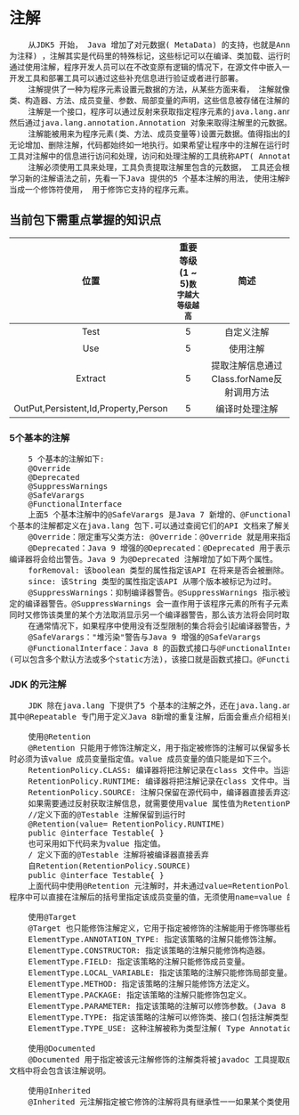 # 注解

<pre>
    从JDK5 开始， Java 增加了对元数据( MetaData) 的支持，也就是Annotation ( 即注解，也被翻译
为注释) ，注解其实是代码里的特殊标记，这些标记可以在编译、类加载、运行时被读取， 并执行相应的处理。
通过使用注解，程序开发人员可以在不改变原有逻辑的情况下，在源文件中嵌入一些补充的信息。代码分析工具、
开发工具和部署工具可以通过这些补充信息进行验证或者进行部署。
    注解提供了一种为程序元素设置元数据的方法，从某些方面来看， 注解就像修饰符一样，可用于修饰包、
类、构造器、方法、成员变量、参数、局部变量的声明，这些信息被存储在注解的"name=value"对中。
    注解是一个接口，程序可以通过反射来获取指定程序元素的java.lang.annotation。Annotation 对象，
然后通过java.lang.annotation.Annotation 对象来取得注解里的元数据。
    注解能被用来为程序元素(类、方法、成员变量等)设置元数据。值得指出的是，注解不影响程序代码的执行，
无论增加、删除注解，代码都始终如一地执行。如果希望让程序中的注解在运行时起一定的作用，只有通过某种配套的
工具对注解中的信息进行访问和处理，访问和处理注解的工具统称APT( Annotation Processing Tool ) 。
    注解必须使用工具来处理，工具负责提取注解里包含的元数据， 工具还会根据这些元数据增加额外的功能。在系统
学习新的注解语法之前，先看一下Java 提供的5 个基本注解的用法, 使用注解时要在其前面增加@符号， 并把该注解
当成一个修饰符使用， 用于修饰它支持的程序元素。
</pre>

## 当前包下需重点掌握的知识点
| 位置 | 重要等级(1 ~ 5)<small>数字越大等级越高</small> | 简述 |
|:----:|:----:|:----:|
| Test | 5 | 自定义注解 |
| Use | 5 | 使用注解 |
| Extract | 5 | 提取注解信息通过Class.forName反射调用方法 |
| OutPut,Persistent,Id,Property,Person | 5 | 编译时处理注解 |


### 5个基本的注解
<pre>
    5 个基本的注解如下:
    @Override
    @Deprecated
    @SuppressWarnings
    @SafeVarargs
    @FunctionalInterface
    上面5 个基本注解中的@SafeVarargs 是Java 7 新增的、@FunctionalInterface 是Java 8 新增的。这5
个基本的注解都定义在java.lang 包下.可以通过查阅它们的API 文档来了解关于它们的更多细节。
    @Override：限定重写父类方法: @Override：@Override 就是用来指定方法覆载的，它可以强制一个子类必须覆盖父类的方法。
    @Deprecated：Java 9 增强的@Deprecated：@Deprecated 用于表示某个程序元素(类、方法等)己过时，当其他程序使用己过时的类、方法时，
编译器将会给出警告。Java 9 为@Deprecated 注解增加了如下两个属性。
    forRemoval: 该boolean 类型的属性指定该API 在将来是否会被删除。
    since: 该String 类型的属性指定该API 从哪个版本被标记为过时。
    @SuppressWarnings：抑制编译器警告。@SuppressWarnings 指示被该注解修饰的程序元素(以及该程序元素中的所有子元素)取消显示指定的编译器警告。
定的编译器警告。@SuppressWarnings 会一直作用于该程序元素的所有子元素，例如，使用@SuppressWarnings 修饰某个类取消显示某个编译器警告，
同时又修饰该类里的某个方法取消显示另一个编译器警告，那么该方法将会同时取消显示这两个编译器警告。
    在通常情况下，如果程序中使用没有泛型限制的集合将会引起编译器警告，为了避免这种编译器警告，可以使用@SuppressWamings 修饰。
    @SafeVarargs："堆污染"警告与Java 9 增强的@SafeVarargs
    @FunctionalInterface：Java 8 的函数式接口与@FunctionalInterface。前面己经提到， Java 8 规定: 如果接口中只有一个抽象方法
(可以包含多个默认方法或多个static方法)，该接口就是函数式接口。@FunctionalInterface就是用来指定某个接口必须是函数式接口。
</pre>

### JDK 的元注解
<pre>
    JDK 除在java.lang 下提供了5 个基本的注解之外，还在java.lang.annotation 包下提供了6 个Meta 注解(元注解)，其中有5 个元注解都用于修饰其他的注解定义。
其中@Repeatable 专门用于定义Java 8新增的重复注解，后面会重点介绍相关内容。此处先介绍常用的4 个元注解。

    使用@Retention
    @Retention 只能用于修饰注解定义，用于指定被修饰的注解可以保留多长时间， @Retention 包含一个RetentionPolicy 类型的value 成员变量，所以使用@Retention 
时必须为该value 成员变量指定值。value 成员变量的值只能是如下三个。    
    RetentionPolicy.CLASS: 编译器将把注解记录在class 文件中。当运行Java 程序时， JVM 不可获取注解信息。这是默认值。
    RetentionPolicy.RUNTIME: 编译器将把注解记录在class 文件中。当运行Java 程序时， JVM 也可获取注解信息， 程序可以通过反射获取该注解信息。
    RetentionPolicy.SOURCE: 注解只保留在源代码中，编译器直接丢弃这种注解。
    如果需要通过反射获取注解信息，就需要使用value 属性值为RetentionPolicy.RUNTIME 的@Retention 。使用@Retention 元注解可采用如下代码为value 指定值。
    //定义下面的@Testable 注解保留到运行时
    @Retention(value= RetentionPolicy.RUNTIME)
    public @interface Testable{ }
    也可采用如下代码来为value 指定值。
    / 定义下面的@Testable 注解将被编译器直接丢弃
    自Retention(RetentionPolicy.SOURCE)
    public @interface Testable{ }
    上面代码中使用@Retention 元注解时，并未通过value=RetentionPolicy.SOURCE 的方式来为该成员变量指定值，这是因为当注解的成员变量名为value 时， 
程序中可以直接在注解后的括号里指定该成员变量的值，无须使用name=value 的形式。

    使用@Target
    @Target 也只能修饰注解定义，它用于指定被修饰的注解能用于修饰哪些程序单元。@Target 元注解也包含一个名为value 的成员变量，该成员变量的值只能是如下几个。
    ElementType.ANNOTATION_TYPE: 指定该策略的注解只能修饰注解。
    ElementType.CONSTRUCTOR: 指定该策略的注解只能修饰构造器。
    ElementType.FIELD: 指定该策略的注解只能修饰成员变量。
    ElementType.LOCAL_VARIABLE: 指定该策略的注解只能修饰局部变量。
    ElementType.METHOD: 指定该策略的注解只能修饰方法定义。
    ElementType.PACKAGE: 指定该策略的注解只能修饰包定义。
    ElementType.PARAMETER: 指定该策略的注解可以修饰参数。(Java 8 新增)
    ElementType.TYPE: 指定该策略的注解可以修饰类、接口(包括注解类型)或枚举定义。
    ElementType.TYPE_USE: 这种注解被称为类型注解( Type Annotation ) ，类型注解可用于修饰在任何地方出现的类型。(Java 8 新增)
    
    使用@Documented
    @Documented 用于指定被该元注解修饰的注解类将被javadoc 工具提取成文档，如果定义注解类时使用了@Documented 修饰，则所有使用该注解修饰的程序元素的API 
文档中将会包含该注解说明。

    使用@Inherited
    @Inherited 元注解指定被它修饰的注解将具有继承性一一如果某个类使用了@Xxx 注解(定义该注解时使用了@Inherited 修饰)修饰，则其子类将自动被@Xxx 修饰。
</pre>

